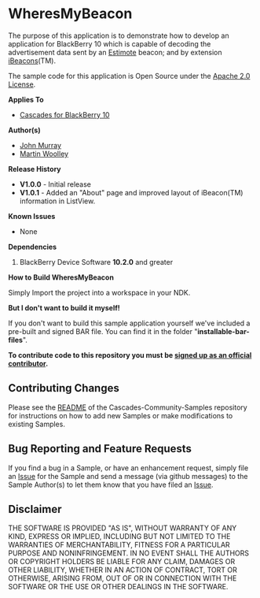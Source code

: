 # WheresMyBeacon

The purpose of this application is to demonstrate how to develop an application for BlackBerry 10 which is capable of decoding the advertisement data sent by an [Estimote](http://www.estimote.com) beacon; and by extension [iBeacons](http://support.apple.com/kb/HT6048)(TM).

The sample code for this application is Open Source under 
the [Apache 2.0 License](http://www.apache.org/licenses/LICENSE-2.0.html).

**Applies To**

* [Cascades for BlackBerry 10](https://bdsc.webapps.blackberry.com/cascades/)

**Author(s)** 

* [John Murray](https://github.com/jcmurray)
* [Martin Woolley](https://github.com/mdwoolley)

**Release History**

* **V1.0.0** - Initial release
* **V1.0.1** - Added an "About" page and improved layout of iBeacon(TM) information in ListView.

**Known Issues**

* None

**Dependencies**

1. BlackBerry Device Software **10.2.0** and greater

**How to Build WheresMyBeacon**

Simply Import the project into a workspace in your NDK. 

**But I don't want to build it myself!**

If you don't want to build this sample application yourself we've included a pre-built and signed BAR file. You can find it in the folder "**installable-bar-files**".
 
**To contribute code to this repository you must be [signed up as an 
official contributor](http://blackberry.github.com/howToContribute.html).**

## Contributing Changes

Please see the [README](https://github.com/blackberry/Cascades-Community-Samples/blob/master/README.md) of the Cascades-Community-Samples repository for instructions on how to add new Samples or make modifications to existing Samples.

## Bug Reporting and Feature Requests

If you find a bug in a Sample, or have an enhancement request, simply file an [Issue](https://github.com/blackberry/Cascades-Community-Samples/issues) for the Sample and send a message (via github messages) to the Sample Author(s) to let them know that you have filed an [Issue](https://github.com/blackberry/Cascades-Community-Samples/issues).


## Disclaimer

THE SOFTWARE IS PROVIDED "AS IS", WITHOUT WARRANTY OF ANY KIND, EXPRESS OR IMPLIED, INCLUDING BUT NOT LIMITED TO THE WARRANTIES OF MERCHANTABILITY, FITNESS FOR A PARTICULAR PURPOSE AND NONINFRINGEMENT. IN NO EVENT SHALL THE AUTHORS OR COPYRIGHT HOLDERS BE LIABLE FOR ANY CLAIM, DAMAGES OR OTHER LIABILITY, WHETHER IN AN ACTION OF CONTRACT, TORT OR OTHERWISE, ARISING FROM, OUT OF OR IN CONNECTION WITH THE SOFTWARE OR THE USE OR OTHER DEALINGS IN THE SOFTWARE.